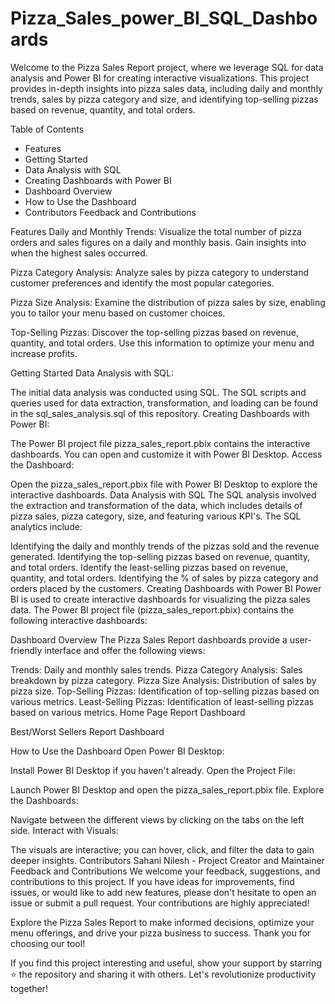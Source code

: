 # Pizza_Sales_power_BI_SQL_Dashboards
Welcome to the Pizza Sales Report project, where we leverage SQL for data analysis and Power BI for creating interactive visualizations. This project provides in-depth insights into pizza sales data, including daily and monthly trends, sales by pizza category and size, and identifying top-selling pizzas based on revenue, quantity, and total orders.

 Table of Contents
 
* Features
* Getting Started
* Data Analysis with SQL
* Creating Dashboards with Power BI
* Dashboard Overview
* How to Use the Dashboard
* Contributors
Feedback and Contributions

Features
Daily and Monthly Trends: Visualize the total number of pizza orders and sales figures on a daily and monthly basis. Gain insights into when the highest sales occurred.

Pizza Category Analysis: Analyze sales by pizza category to understand customer preferences and identify the most popular categories.

Pizza Size Analysis: Examine the distribution of pizza sales by size, enabling you to tailor your menu based on customer choices.

Top-Selling Pizzas: Discover the top-selling pizzas based on revenue, quantity, and total orders. Use this information to optimize your menu and increase profits.

Getting Started
Data Analysis with SQL:

The initial data analysis was conducted using SQL. The SQL scripts and queries used for data extraction, transformation, and loading can be found in the sql_sales_analysis.sql of this repository.
Creating Dashboards with Power BI:

The Power BI project file pizza_sales_report.pbix contains the interactive dashboards. You can open and customize it with Power BI Desktop.
Access the Dashboard:

Open the pizza_sales_report.pbix file with Power BI Desktop to explore the interactive dashboards.
Data Analysis with SQL
The SQL analysis involved the extraction and transformation of the data, which includes details of pizza sales, pizza category, size, and featuring various KPI's. The SQL analytics include:

Identifying the daily and monthly trends of the pizzas sold and the revenue generated.
Identifying the top-selling pizzas based on revenue, quantity, and total orders.
Identify the least-selling pizzas based on revenue, quantity, and total orders.
Identifying the % of sales by pizza category and orders placed by the customers.
Creating Dashboards with Power BI
Power BI is used to create interactive dashboards for visualizing the pizza sales data. The Power BI project file (pizza_sales_report.pbix) contains the following interactive dashboards:

Dashboard Overview
The Pizza Sales Report dashboards provide a user-friendly interface and offer the following views:

Trends: Daily and monthly sales trends.
Pizza Category Analysis: Sales breakdown by pizza category.
Pizza Size Analysis: Distribution of sales by pizza size.
Top-Selling Pizzas: Identification of top-selling pizzas based on various metrics.
Least-Selling Pizzas: Identification of least-selling pizzas based on various metrics.
Home Page Report Dashboard


Best/Worst Sellers Report Dashboard


How to Use the Dashboard
Open Power BI Desktop:

Install Power BI Desktop if you haven't already.
Open the Project File:

Launch Power BI Desktop and open the pizza_sales_report.pbix file.
Explore the Dashboards:

Navigate between the different views by clicking on the tabs on the left side.
Interact with Visuals:

The visuals are interactive; you can hover, click, and filter the data to gain deeper insights.
Contributors
Sahani Nilesh - Project Creator and Maintainer
Feedback and Contributions
We welcome your feedback, suggestions, and contributions to this project. If you have ideas for improvements, find issues, or would like to add new features, please don't hesitate to open an issue or submit a pull request. Your contributions are highly appreciated!

Explore the Pizza Sales Report to make informed decisions, optimize your menu offerings, and drive your pizza business to success. Thank you for choosing our tool!

If you find this project interesting and useful, show your support by starring ⭐ the repository and sharing it with others. Let's revolutionize productivity together!
